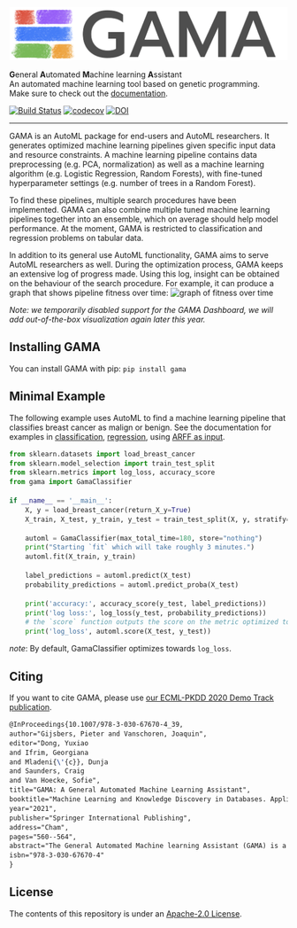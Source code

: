 ![GAMA logo](https://github.com/openml-labs/gama/blob/master/images/logos/Logo-With-Grey-Name-Transparent.png)

**G**eneral **A**utomated **M**achine learning **A**ssistant  
An automated machine learning tool based on genetic programming.  
Make sure to check out the [documentation](https://openml-labs.github.io/gama/).

[![Build Status](https://travis-ci.org/openml-labs/gama.svg?branch=master)](https://travis-ci.org/openml-labs/gama)
[![codecov](https://codecov.io/gh/openml-labs/gama/branch/master/graph/badge.svg)](https://codecov.io/gh/openml-labs/gama)
[![DOI](http://joss.theoj.org/papers/10.21105/joss.01132/status.svg)](https://doi.org/10.21105/joss.01132)

---

GAMA is an AutoML package for end-users and AutoML researchers.
It generates optimized machine learning pipelines given specific input data and resource constraints.
A machine learning pipeline contains data preprocessing (e.g. PCA, normalization) as well as a machine learning algorithm (e.g. Logistic Regression, Random Forests), with fine-tuned hyperparameter settings (e.g. number of trees in a Random Forest).

To find these pipelines, multiple search procedures have been implemented.
GAMA can also combine multiple tuned machine learning pipelines together into an ensemble, which on average should help model performance.
At the moment, GAMA is restricted to classification and regression problems on tabular data.

In addition to its general use AutoML functionality, GAMA aims to serve AutoML researchers as well.
During the optimization process, GAMA keeps an extensive log of progress made.
Using this log, insight can be obtained on the behaviour of the search procedure.
For example, it can produce a graph that shows pipeline fitness over time:
![graph of fitness over time](https://github.com/openml-lab/gama/blob/master/docs/source/technical_guide/images/viz.gif)

*Note: we temporarily disabled support for the GAMA Dashboard, we will add out-of-the-box visualization again later this year.* 

## Installing GAMA

You can install GAMA with pip: `pip install gama`

## Minimal Example

The following example uses AutoML to find a machine learning pipeline that classifies breast cancer as malign or benign.
See the documentation for examples in
[classification](https://openml-labs.github.io/gama/master/user_guide/index.html#classification),
[regression](https://openml-labs.github.io/gama/master/user_guide/index.html#regression),
using [ARFF as input](https://openml-labs.github.io/gama/master/user_guide/index.html#using-arff-files).

```python
from sklearn.datasets import load_breast_cancer
from sklearn.model_selection import train_test_split
from sklearn.metrics import log_loss, accuracy_score
from gama import GamaClassifier

if __name__ == '__main__':
    X, y = load_breast_cancer(return_X_y=True)
    X_train, X_test, y_train, y_test = train_test_split(X, y, stratify=y, random_state=0)

    automl = GamaClassifier(max_total_time=180, store="nothing")
    print("Starting `fit` which will take roughly 3 minutes.")
    automl.fit(X_train, y_train)

    label_predictions = automl.predict(X_test)
    probability_predictions = automl.predict_proba(X_test)

    print('accuracy:', accuracy_score(y_test, label_predictions))
    print('log loss:', log_loss(y_test, probability_predictions))
    # the `score` function outputs the score on the metric optimized towards (by default, `log_loss`)
    print('log_loss', automl.score(X_test, y_test))
```

_note_: By default, GamaClassifier optimizes towards `log_loss`.

## Citing

If you want to cite GAMA, please use [our ECML-PKDD 2020 Demo Track publication](https://link.springer.com/chapter/10.1007/978-3-030-67670-4_39).

```latex
@InProceedings{10.1007/978-3-030-67670-4_39,
author="Gijsbers, Pieter and Vanschoren, Joaquin",
editor="Dong, Yuxiao
and Ifrim, Georgiana
and Mladeni{\'{c}}, Dunja
and Saunders, Craig
and Van Hoecke, Sofie",
title="GAMA: A General Automated Machine Learning Assistant",
booktitle="Machine Learning and Knowledge Discovery in Databases. Applied Data Science and Demo Track",
year="2021",
publisher="Springer International Publishing",
address="Cham",
pages="560--564",
abstract="The General Automated Machine learning Assistant (GAMA) is a modular AutoML system developed to empower users to track and control how AutoML algorithms search for optimal machine learning pipelines, and facilitate AutoML research itself. In contrast to current, often black-box systems, GAMA allows users to plug in different AutoML and post-processing techniques, logs and visualizes the search process, and supports easy benchmarking. It currently features three AutoML search algorithms, two model post-processing steps, and is designed to allow for more components to be added.",
isbn="978-3-030-67670-4"
}
```

## License
The contents of this repository is under an [Apache-2.0 License](https://github.com/openml-labs/gama/blob/master/LICENSE).
